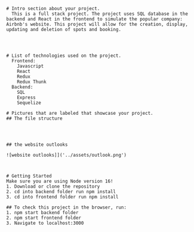     # Intro section about your project.
      This is a full stack project. The project uses SQL database in the backend and React in the frontend to simulate the popular company: Airbnb's website. This project will allow for the creation, display, updating and deletion of spots and booking. 
      



    # List of technologies used on the project.
      Frontend:
        Javascript
        React
        Redux
        Redux Thunk
      Backend:
        SQL
        Express
        Sequelize

    # Pictures that are labeled that showcase your project.
    ## The file structure


 

    ## the website outlooks

    ![website outlooks]]('../assets/outlook.png')



    # Getting Started
    Make sure you are using Node version 16!
    1. Download or clone the repository
    2. cd into backend folder run npm install
    3. cd into frontend folder run npm install

    ## To check this project in the browser, run:
    1. npm start backend folder
    2. npm start frontend folder
    3. Navigate to localhost:3000

